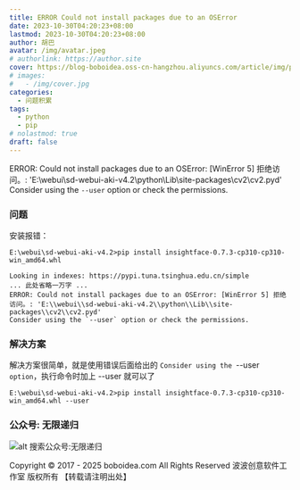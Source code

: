 ```yaml
---
title: ERROR Could not install packages due to an OSError
date: 2023-10-30T04:20:23+08:00
lastmod: 2023-10-30T04:20:23+08:00
author: 胡巴
avatar: /img/avatar.jpeg
# authorlink: https://author.site
cover: https://blog-boboidea.oss-cn-hangzhou.aliyuncs.com/article/img/posts/ERROR%20Could%20not%20install%20packages%20due%20to%20an%20OSError.jpg
# images:
#   - /img/cover.jpg
categories:
  - 问题积累
tags:
  - python
  - pip
# nolastmod: true
draft: false
---
```


ERROR: Could not install packages due to an OSError: [WinError 5] 拒绝访问。: 'E:\\webui\\sd-webui-aki-v4.2\\python\\Lib\\site-packages\\cv2\\cv2.pyd'
Consider using the `--user` option or check the permissions.

<!--more-->

### 问题

安装报错：

```shell
E:\webui\sd-webui-aki-v4.2>pip install insightface-0.7.3-cp310-cp310-win_amd64.whl

Looking in indexes: https://pypi.tuna.tsinghua.edu.cn/simple
... 此处省略一万字 ...
ERROR: Could not install packages due to an OSError: [WinError 5] 拒绝访问。: 'E:\\webui\\sd-webui-aki-v4.2\\python\\Lib\\site-packages\\cv2\\cv2.pyd'
Consider using the `--user` option or check the permissions.
```

### 解决方案

解决方案很简单，就是使用错误后面给出的 `Consider using the `--user` option`，执行命令时加上 --user 就可以了

```shell
E:\webui\sd-webui-aki-v4.2>pip install insightface-0.7.3-cp310-cp310-win_amd64.whl --user

```

<!--qr_code-->

### 公众号: 无限递归

![alt 搜索公众号:无限递归](https://blog-boboidea.oss-cn-hangzhou.aliyuncs.com/article/img/gongzhonghao.jpeg "无限递归")

<!--declare-declare-->

Copyright &copy; 2017 - 2025 boboidea.com All Rights Reserved 波波创意软件工作室 版权所有 【转载请注明出处】

